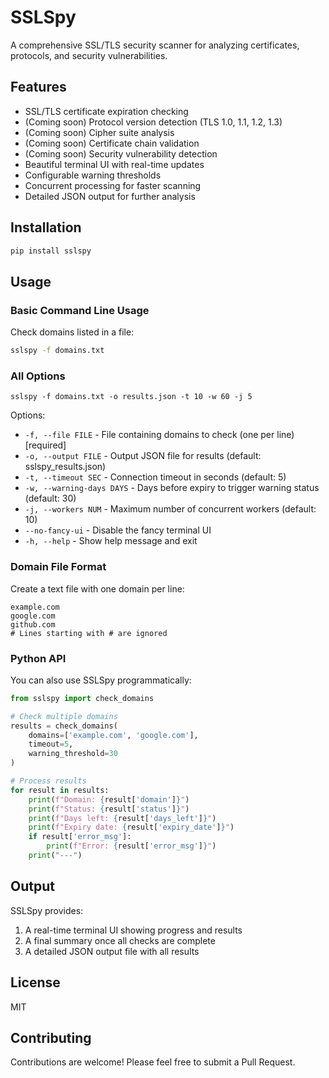 # SSLSpy

A comprehensive SSL/TLS security scanner for analyzing certificates, protocols, and security vulnerabilities.

## Features

- SSL/TLS certificate expiration checking
- (Coming soon) Protocol version detection (TLS 1.0, 1.1, 1.2, 1.3)
- (Coming soon) Cipher suite analysis
- (Coming soon) Certificate chain validation
- (Coming soon) Security vulnerability detection
- Beautiful terminal UI with real-time updates
- Configurable warning thresholds
- Concurrent processing for faster scanning
- Detailed JSON output for further analysis

## Installation

```bash
pip install sslspy
```

## Usage

### Basic Command Line Usage

Check domains listed in a file:

```bash
sslspy -f domains.txt
```

### All Options

```shell
sslspy -f domains.txt -o results.json -t 10 -w 60 -j 5
```

Options:

- `-f, --file FILE` - File containing domains to check (one per line) [required]
- `-o, --output FILE` - Output JSON file for results (default: sslspy_results.json)
- `-t, --timeout SEC` - Connection timeout in seconds (default: 5)
- `-w, --warning-days DAYS` - Days before expiry to trigger warning status (default: 30)
- `-j, --workers NUM` - Maximum number of concurrent workers (default: 10)
- `--no-fancy-ui` - Disable the fancy terminal UI
- `-h, --help` - Show help message and exit

### Domain File Format

Create a text file with one domain per line:

```shell
example.com
google.com
github.com
# Lines starting with # are ignored
```

### Python API

You can also use SSLSpy programmatically:

```python
from sslspy import check_domains

# Check multiple domains
results = check_domains(
    domains=['example.com', 'google.com'],
    timeout=5,
    warning_threshold=30
)

# Process results
for result in results:
    print(f"Domain: {result['domain']}")
    print(f"Status: {result['status']}")
    print(f"Days left: {result['days_left']}")
    print(f"Expiry date: {result['expiry_date']}")
    if result['error_msg']:
        print(f"Error: {result['error_msg']}")
    print("---")
```

## Output

SSLSpy provides:

1. A real-time terminal UI showing progress and results
2. A final summary once all checks are complete
3. A detailed JSON output file with all results

## License

MIT

## Contributing

Contributions are welcome! Please feel free to submit a Pull Request.
